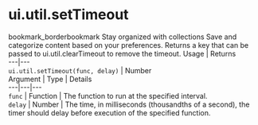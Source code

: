  
#  ui.util.setTimeout
bookmark_borderbookmark Stay organized with collections  Save and categorize content based on your preferences.
Returns a key that can be passed to ui.util.clearTimeout to remove the timeout.
Usage | Returns  
---|---  
`ui.util.setTimeout(func, delay)` | Number  
Argument | Type | Details  
---|---|---  
`func` | Function | The function to run at the specified interval.  
`delay` | Number | The time, in milliseconds (thousandths of a second), the timer should delay before execution of the specified function.  
